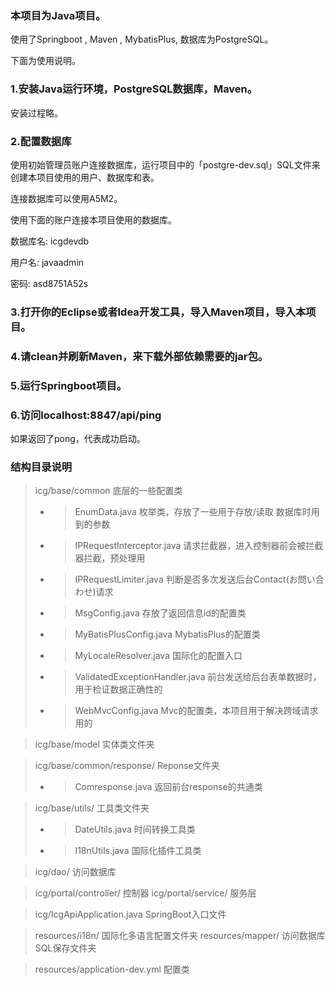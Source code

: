### 本项目为Java项目。
使用了Springboot , Maven , MybatisPlus, 数据库为PostgreSQL。

下面为使用说明。

### 1.安装Java运行环境，PostgreSQL数据库，Maven。
安装过程略。

### 2.配置数据库
使用初始管理员账户连接数据库，运行项目中的「postgre-dev.sql」SQL文件来创建本项目使用的用户、数据库和表。

连接数据库可以使用A5M2。

使用下面的账户连接本项目使用的数据库。

数据库名:   icgdevdb

用户名:      javaadmin

密码:        asd8751A52s

### 3.打开你的Eclipse或者Idea开发工具，导入Maven项目，导入本项目。

### 4.请clean并刷新Maven，来下载外部依赖需要的jar包。

### 5.运行Springboot项目。

### 6.访问localhost:8847/api/ping
如果返回了pong，代表成功启动。


### 结构目录说明

> icg/base/common                               底层的一些配置类
> * > EnumData.java                             枚举类，存放了一些用于存放/读取 数据库时用到的参数
> * > IPRequestInterceptor.java                 请求拦截器，进入控制器前会被拦截器拦截，预处理用
> * > IPRequestLimiter.java                     判断是否多次发送后台Contact(お問い合わせ)请求
> * > MsgConfig.java                            存放了返回信息id的配置类
> * > MyBatisPlusConfig.java                    MybatisPlus的配置类
> * > MyLocaleResolver.java                     国际化的配置入口
> * > ValidatedExceptionHandler.java            前台发送给后台表单数据时，用于检证数据正确性的
> * > WebMvcConfig.java                         Mvc的配置类，本项目用于解决跨域请求用的

> icg/base/model                               实体类文件夹

> icg/base/common/response/                    Reponse文件夹
> * > Comresponse.java                          返回前台response的共通类

> icg/base/utils/                              工具类文件夹
> * > DateUtils.java                            时间转换工具类
> * > I18nUtils.java                            国际化插件工具类

> icg/dao/                                    访问数据库

> icg/portal/controller/                       控制器
> icg/portal/service/                          服务层

> icg/IcgApiApplication.java                    SpringBoot入口文件

> resources/i18n/                              国际化多语言配置文件夹
> resources/mapper/                            访问数据库SQL保存文件夹

> resources/application-dev.yml                配置类
